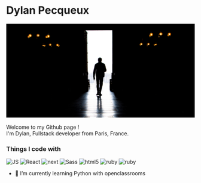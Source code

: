 # Dylan Pecqueux

![Cover](https://github.com/dylan-pecqueux/dylan-pecqueux/blob/main/img/Couv.jpg)

<p>Welcome to my Github page ! </br> I'm Dylan, Fullstack developer from Paris, France. </p>
<h3>Things I code with</h3>
<p>
  <img alt="JS" src="https://img.shields.io/badge/-JavaScript-blue?style=flat-square&logo=javascript&logoColor=white" />  
  <img alt="React" src="https://img.shields.io/badge/-React-45b8d8?style=flat-square&logo=react&logoColor=white" />
  <img alt="next" src="https://img.shields.io/badge/-Next.js-black?style=flat-square&logo=next.js&logoColor=white" />
  <img alt="Sass" src="https://img.shields.io/badge/-Sass-CC6699?style=flat-square&logo=sass&logoColor=white" />
  <img alt="html5" src="https://img.shields.io/badge/-HTML5-E34F26?style=flat-square&logo=html5&logoColor=white" />
  <img alt="ruby" src="https://img.shields.io/badge/-Ruby-cc342d?style=flat-square&logo=ruby&logoColor=white" />
  <img alt="ruby" src="https://img.shields.io/badge/-Rails-cc0000?style=flat-square&logo=ruby-on-rails&logoColor=white" />
</p>

- 🌱 I’m currently learning Python with openclassrooms
